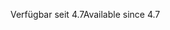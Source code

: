 <span data-ttu-id="accd2-101">Verfügbar seit 4.7</span><span class="sxs-lookup"><span data-stu-id="accd2-101">Available since 4.7</span></span>